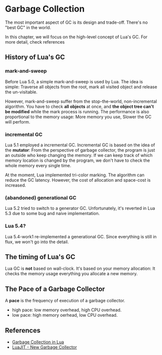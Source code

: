 # Garbage Collection

The most important aspect of GC is its design and trade-off. There's no "best GC" in the world.

In this chapter, we will focus on the high-level concept of Lua's GC. For more detail, check references

## History of Lua's GC


### mark-and-sweep

Before Lua 5.0, a simple mark-and-sweep is used by Lua. The idea is simple: Traverse all objects from the root, mark all visited object and release the un-visitable.

However, mark-and-sweep suffer from the stop-the-world, non-incremental algorithm. You have to check **all objects** at once, and **the object tree can't be modified** while the mark process is running. The performance is also proportional to the memory usage: More memory you use, Slower the GC will perform.

### incremental GC

Lua 5.1 employed a incremental GC. Incremental GC is based on the idea of the **mutator**: From the perspective of garbage collector, the program is just an outside who keep changing the memory. If we can keep track of which memory location is changed by the program, we don't have to check the whole memory every single time.

At the moment, Lua implemented tri-color marking. The algorithm can reduce the GC latency. However, the cost of allocation and space-cost is increased.

### (abandoned) generational GC

Lua 5.2 tried to switch to a generator GC. Unfortunately, it's reverted in Lua 5.3 due to some bug and naive implementation.

### Lua 5.4?

Lua 5.4-work1 re-implemented a generational GC. Since everything is still in flux, we won't go into the detail.


## The timing of Lua's GC

Lua GC is **not** based on wall-clock. It's based on your memory allocation: It checks the memory usage everything you allocate a new memory.

## The Pace of a Garbage Collector

A **pace** is the frequency of execution of a garbage collector.

* high pace: low memory overhead, high CPU overhead.
* low pace: high memory oerhead, low CPU overhead.



## References

* [Garbage Collection in Lua](https://www.lua.org/wshop18/Ierusalimschy.pdf)
* [LuaJIT - New Garbage Collector](http://wiki.luajit.org/New-Garbage-Collector)

